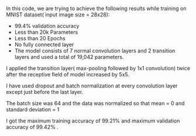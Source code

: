 In this code, we are trying to achieve the following results while training on MNIST dataset( input image size = 28x28):

* 99.4% validation accuracy
* Less than 20k Parameters
* Less than 20 Epochs
* No fully connected layer
* The model consists of 7 normal convolution layers and 2 transition layers and used a total of 19,042 parameters.

I applied the transition layer( max-pooling followed by 1x1 convolution) twice after the receptive field of model increased by 5x5.

I have used dropout and batch normalization at every convolution layer except just before the last layer.

The batch size was 64 and the data was normalized so that mean = 0 and standard deviation = 1

I got the maximum training accuracy of 99.21% and maximum validation accuracy of 99.42% .
